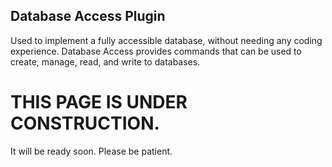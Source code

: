 ## Database Access Plugin

Used to implement a fully accessible database, without needing any coding experience. Database Access provides commands that can be used to create, manage, read, and write to databases.

# THIS PAGE IS UNDER CONSTRUCTION.

It will be ready soon. Please be patient.
